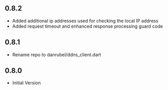 ## 0.8.2

* Added additional ip addresses used for checking the local IP address
* Added request timeout and enhanced response processing guard code

## 0.8.1

* Rename repo to danrubel/ddns_client.dart

## 0.8.0

* Initial Version
